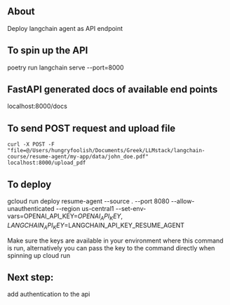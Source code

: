 ## About

Deploy langchain agent as API endpoint

## To spin up the API

poetry run langchain serve --port=8000

## FastAPI generated docs of available end points

localhost:8000/docs

## To send POST request and upload file

`curl -X POST -F "file=@/Users/hungryfoolish/Documents/Greek/LLMstack/langchain-course/resume-agent/my-app/data/john_doe.pdf" localhost:8000/upload_pdf`

## To deploy

gcloud run deploy resume-agent --source . --port 8080 --allow-unauthenticated --region us-central1 --set-env-vars=OPENAI_API_KEY=$OPENAI_API_KEY,LANGCHAIN_API_KEY=$LANGCHAIN_API_KEY_RESUME_AGENT

Make sure the keys are available in your environment where this command is run, alternatively you can pass the key to the command directly when spinning up cloud run

## Next step:

add authentication to the api
